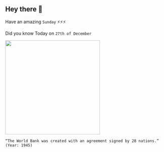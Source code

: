 ## Hey there 👋
Have an amazing `Sunday` ⚡⚡⚡

Did you know Today on `27th of December`
 
 [<img src="https://www.cfr.org/sites/default/files/image/2014/09/BW-GG_cropped.jpg" width="300" />](https://www.worldbank.org/en/about/leadership/members) 
 ```
“The World Bank was created with an agreement signed by 28 nations.” (Year: 1945)
```
